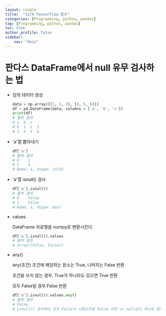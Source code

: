 ```yaml
---
layout: single
title:  "11/9 Tensorflow 함수"
categories: [Programming, python, pandas]
tag: [Programming, python, pandas]
toc: true
author_profile: false
sidebar:
    nav: "docs"
---
```


# 판다스 DataFrame에서 null 유무 검사하는 법

* 임의 데이터 생성

  ```python
  data = np.array([[1, 2, 3], [4, 5, 6]])
  df = pd.DataFrame(data, columns = ['a', 'b', 'c'])
  print(df)
  # 출력 결과
  # a  b  c
  # 0  1  2  3
  # 1  4  5  6
  ```

* 'a'열 뽑아내기

  ```python
  df['a']
  # 출력 결과
  # 0    1
  # 1    4
  # Name: a, dtype: int32
  ```

* 'a'열 isnull() 검사

  ```python
  df['a'].isnull()
  # 출력 결과
  # 0    False
  # 1    False
  # Name: a, dtype: bool
  ```

* values

  DataFrame 자료형을 numpy로 변환시킨다.

  ```python
  df['a'].isnull().values
  # 출력 결과
  # array([False, False])
  ```

* any()

  any(조건) 조건에 해당하는 원소는 True, 나머지는 False 반환

  조건을 쓰지 않는 경우, True가 하나라도 있으면 True 반환

  모두 False일 경우 False 반환

  ```python
  df['a'].isnull().values.any()
  # 출력 결과
  # False
  # isnull() 검사에서 모두 False가 나왔으므로 False 리턴 => null값이 하나도 없다.
  ```

  